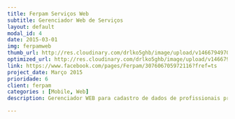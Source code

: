 ```yaml
---
title: Ferpam Serviços Web
subtitle: Gerenciador Web de Serviços
layout: default
modal_id: 4
date: 2015-03-01
img: ferpamweb
thumb_url: http://res.cloudinary.com/drlko5ghb/image/upload/v1466794970/hinm5azbmsheme82qtvv.png
optimized_url: http://res.cloudinary.com/drlko5ghb/image/upload/v1466794971/tdcaf0od0fxxebhpehwb.png
link: https://www.facebook.com/pages/Ferpam/307606705972116?fref=ts
project_date: Março 2015
prioridade: 6
client: ferpam
categories : [Mobile, Web]
description: Gerenciador WEB para cadastro de dados de profissionais prestadores de serviço dividido por área de atuação e por cidade.

---
```

